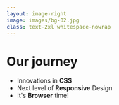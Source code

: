 ```yaml
---
layout: image-right
image: images/bg-02.jpg
class: text-2xl whitespace-nowrap
---
```


# Our journey

- Innovations in **CSS**
- Next level of **Responsive** Design
- It's **Browser** time!

